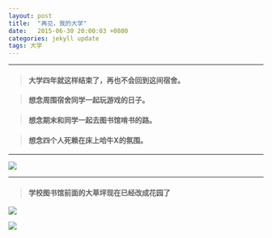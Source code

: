 ```yaml
---
layout: post
title:  "再见，我的大学"
date:   2015-06-30 20:00:03 +0800
categories: jekyll update
tags: 大学
---
```


---

> #### 大学四年就这样结束了，再也不会回到这间宿舍。

> #### 想念周围宿舍同学一起玩游戏的日子。

> #### 想念期末和同学一起去图书馆啃书的路。

> #### 想念四个人死赖在床上哈牛X的氛围。

---

![](http://oh6uhie7j.bkt.clouddn.com/IMG_20140824_170103.jpg)

---

> #### 学校图书馆前面的大草坪现在已经改成花园了

![](http://oh6uhie7j.bkt.clouddn.com/IMG_20150531_065024.jpg)

![](http://oh6uhie7j.bkt.clouddn.com/IMG_20150531_065031.jpg)




